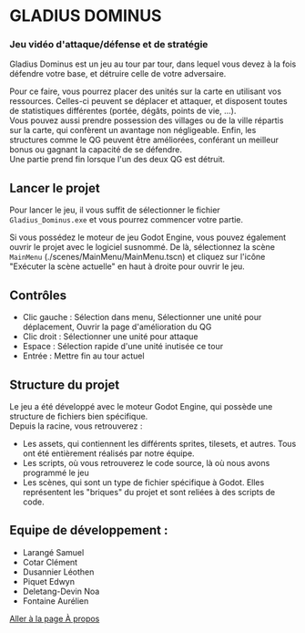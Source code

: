 # GLADIUS DOMINUS
### Jeu vidéo d'attaque/défense et de stratégie

Gladius Dominus est un jeu au tour par tour, dans lequel vous devez à la fois défendre votre base, et détruire celle de votre adversaire. 

Pour ce faire, vous pourrez placer des unités sur la carte en utilisant vos ressources. Celles-ci peuvent se déplacer et attaquer, et disposent toutes de statistiques différentes (portée, dégâts, points de vie, ...).  
Vous pouvez aussi prendre possession des villages ou de la ville répartis sur la carte, qui confèrent un avantage non négligeable.
Enfin, les structures comme le QG peuvent être améliorées, conférant un meilleur bonus ou gagnant la capacité de se défendre.  
Une partie prend fin lorsque l'un des deux QG est détruit.




## Lancer le projet
Pour lancer le jeu, il vous suffit de sélectionner le fichier ```Gladius_Dominus.exe``` et vous pourrez commencer votre partie.

Si vous possédez le moteur de jeu Godot Engine, vous pouvez également ouvrir le projet avec le logiciel susnommé. De là, sélectionnez la scène ```MainMenu``` (./scenes/MainMenu/MainMenu.tscn) et cliquez sur l'icône "Exécuter la scène actuelle" en haut à droite pour ouvrir le jeu.




## Contrôles
- Clic gauche : Sélection dans menu, Sélectionner une unité pour déplacement, Ouvrir la page d'amélioration du QG
- Clic droit : Sélectionner une unité pour attaque
- Espace : Sélection rapide d'une unité inutisée ce tour
- Entrée : Mettre fin au tour actuel




## Structure du projet
Le jeu a été développé avec le moteur Godot Engine, qui possède une structure de fichiers bien spécifique.  
Depuis la racine, vous retrouverez : 
- Les assets, qui contiennent les différents sprites, tilesets, et autres. Tous ont été entièrement réalisés par notre équipe.
- Les scripts, où vous retrouverez le code source, là où nous avons programmé le jeu
- Les scènes, qui sont un type de fichier spécifique à Godot. Elles représentent les "briques" du projet et sont reliées à des scripts de code.




## Equipe de développement :
 - Larangé Samuel
 - Cotar Clément
 - Dusannier Léothen
 - Piquet Edwyn 
 - Deletang-Devin Noa 
 - Fontaine Aurélien


 [Aller à la page À propos](userNotice.md)
